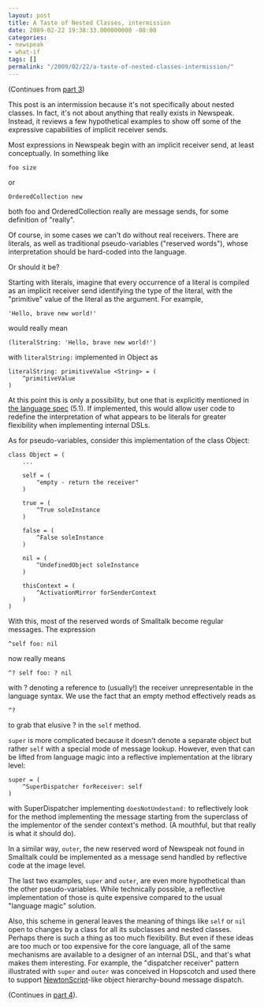 ```yaml
---
layout: post
title: A Taste of Nested Classes, intermission
date: 2009-02-22 19:38:33.000000000 -08:00
categories:
- newspeak
- what-if
tags: []
permalink: "/2009/02/22/a-taste-of-nested-classes-intermission/"
---
```

(Continues from [part 3](/3plus4/2009/02/15/a-taste-of-nested-classes-part-3/))

This post is an intermission because it's not specifically about nested classes. In fact, it's not about anything that really exists in Newspeak. Instead, it reviews a few hypothetical examples to show off some of the expressive capabilities of implicit receiver sends.

Most expressions in Newspeak begin with an implicit receiver send, at least conceptually. In something like

```
foo size
```

or

```
OrderedCollection new
```

both foo and OrderedCollection really are message sends, for some definition of "really".

Of course, in some cases we can't do without real receivers. There are literals, as well as traditional pseudo-variables ("reserved words"), whose interpretation should be hard-coded into the language.

Or should it be?

Starting with literals, imagine that every occurrence of a literal is compiled as an implicit receiver send identifying the type of the literal, with the "primitive" value of the literal as the argument. For example,

```
'Hello, brave new world!'
```

would really mean

```
(literalString: 'Hello, brave new world!')
```

with `literalString:` implemented in Object as

```
literalString: primitiveValue <String> = (
    ^primitiveValue
)
```

At this point this is only a possibility, but one that is explicitly mentioned in [the language spec](http://bracha.org/newspeak-spec.pdf) (5.1). If implemented, this would allow user code to redefine the interpretation of what appears to be literals for greater flexibility when implementing internal DSLs.

As for pseudo-variables, consider this implementation of the class Object:

```
class Object = (
    ...

    self = (
        "empty - return the receiver"
    )

    true = (
        ^True soleInstance
    )

    false = (
        ^False soleInstance
    )

    nil = (
        ^UndefinedObject soleInstance
    )

    thisContext = (
        ^ActivationMirror forSenderContext
    )
)
```

With this, most of the reserved words of Smalltalk become regular messages. The expression

```
^self foo: nil
```

now really means

```
^? self foo: ? nil
```

with ? denoting a reference to (usually!) the receiver unrepresentable in the language syntax. We use the fact that an empty method effectively reads as

```
^?
```

to grab that elusive ? in the `self` method.

`super` is more complicated because it doesn't denote a separate object but rather `self` with a special mode of message lookup. However, even that can be lifted from language magic into a reflective implementation at the library level:

```
super = (
    ^SuperDispatcher forReceiver: self
)
```

with SuperDispatcher implementing `doesNotUndestand:` to reflectively look for the method implementing the message starting from the superclass of the implementor of the sender context's method. (A mouthful, but that really is what it should do).

In a similar way, `outer`, the new reserved word of Newspeak not found in Smalltalk could be implemented as a message send handled by reflective code at the image level.

The last two examples, `super` and `outer`, are even more hypothetical than the other pseudo-variables. While technically possible, a reflective implementation of those is quite expensive compared to the usual "language magic" solution.

Also, this scheme in general leaves the meaning of things like `self` or `nil` open to changes by a class for all its subclasses and nested classes. Perhaps there is such a thing as too much flexibility. But even if these ideas are too much or too expensive for the core language, all of the same mechanisms are available to a designer of an internal DSL, and that's what makes them interesting. For example, the "dispatcher receiver" pattern illustrated with `super` and `outer` was conceived in Hopscotch and used there to support [NewtonScript](http://waltersmith.us/wp-content/uploads/2005/12/OOPSLA95.pdf)-like object hierarchy-bound message dispatch.

(Continues in [part 4](/3plus4/2009/03/08/a-taste-of-nested-classes-part-4/)).

